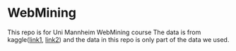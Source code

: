 # WebMining
This repo is for Uni Mannheim WebMining course
The data is from kaggle([link1](https://www.kaggle.com/datasets/b2dde9353c9d10c36e4d6b593a74c109dbaca6393a1ca0f2c7abafeba7633641?resource=download&select=user_rating_0_to_1000.csv), [link2](https://www.kaggle.com/datasets/arashnic/book-recommendation-dataset)) and the data in this repo is only part of the data we used.

